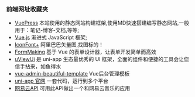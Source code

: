 ### 前端网址收藏夹

- [VuePress](https://www.jianshu.com) 本站使用的静态网站构建框架,使用MD快速搭建编写静态网站,一般用于：笔记-博客-文档,等等;
- [Vue.js](https://cn.vuejs.org/) 渐进式 JavaScript 框架;
- [IconFont+](https://www.iconfont.cn/) 阿里巴巴矢量图,找图标的！
- [FormMaking](http://form.making.link/basic-version/#/zh-CN/) 基于 Vue 的表单设计器，让表单开发简单而高效
- [uViewUi](https://uviewui.com/) 是 uni-app 生态最优秀的 UI 框架，全面的组件和便捷的工具会让您信手拈来，如鱼得水
- [vue-admin-beautiful-template](https://github.com/chuzhixin/vue-admin-beautiful-template) Vue后台管理模板
- [uni-app 官网](https://uniapp.dcloud.io/) 一套代码，运行到多个平台
- [网易云API](https://github.com/Binaryify/NeteaseCloudMusicApi) 可用此API做出一个和网易云音乐的应用
